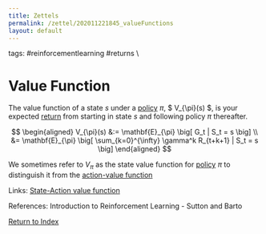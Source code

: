 ```yaml
---
title: Zettels
permalink: /zettel/202011221845_valueFunctions
layout: default
---
```

tags: #reinforcementlearning #returns \

# Value Function

The value function of a state $s$ under a [policy](202011242107_rlPolicy) $\pi$, $ V_{\pi}(s) $, is your expected [return](202011221815_returnsRL) from 
starting in state $s$ and following policy $\pi$ thereafter.

$$
\begin{aligned}
V_{\pi}(s) &:= \mathbf{E}_{\pi} \big[ G_t | S_t  = s \big] \\
&= \mathbf{E}_{\pi} \big[ \sum_{k=0}^{\infty} \gamma^k R_{t+k+1} | S_t = s \big]
\end{aligned}
$$

We sometimes refer to $V_{\pi}$ as the state value function for [policy](202011242107_rlPolicy) $\pi$ to distinguish it from the [action-value function](202011221903_actionValueFunction)

Links: [State-Action value function](202011221903_actionValueFunction)

References: Introduction to Reinforcement Learning - Sutton and Barto

[Return to Index](index)